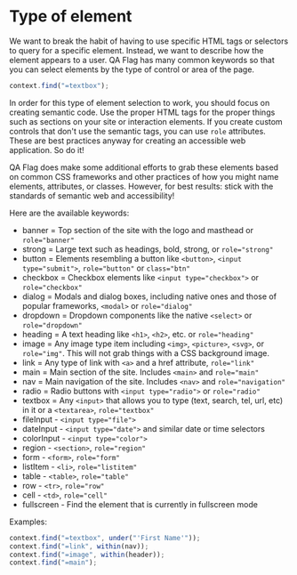 # Type of element

We want to break the habit of having to use specific HTML tags or selectors to query for a specific element. Instead, we want to describe how the element appears to a user. QA Flag has many common keywords so that you can select elements by the type of control or area of the page.

```typescript
context.find("=textbox");
```

In order for this type of element selection to work, you should focus on creating semantic code. Use the proper HTML tags for the proper things such as sections on your site or interaction elements. If you create custom controls that don't use the semantic tags, you can use `role` attributes. These are best practices anyway for creating an accessible web application. So do it!

QA Flag does make some additional efforts to grab these elements based on common CSS frameworks and other practices of how you might name elements, attributes, or classes. However, for best results: stick with the standards of semantic web and accessibility!

Here are the available keywords:

- banner = Top section of the site with the logo and masthead or `role="banner"`
- strong = Large text such as headings, bold, strong, or `role="strong"`
- button = Elements resembling a button like `<button>`, `<input type="submit">`, `role="button"` or `class="btn"`
- checkbox = Checkbox elements like `<input type="checkbox">` or `role="checkbox"`
- dialog = Modals and dialog boxes, including native ones and those of popular frameworks, `<modal>` or `role="dialog"`
- dropdown = Dropdown components like the native `<select>` or `role="dropdown"`
- heading = A text heading like `<h1>`, `<h2>`, etc. or `role="heading"`
- image = Any image type item including `<img>`, `<picture>`, `<svg>`, or `role="img"`. This will not grab things with a CSS background image.
- link = Any type of link with `<a>` and a href attribute, `role="link"`
- main = Main section of the site. Includes `<main>` and `role="main"`
- nav = Main navigation of the site. Includes `<nav>` and `role="navigation"`
- radio = Radio buttons with `<input type="radio">` or `role="radio"`
- textbox = Any `<input>` that allows you to type (text, search, tel, url, etc) in it or a `<textarea>`, `role="textbox"`
- fileInput - `<input type="file">`
- dateInput - `<input type="date">` and similar date or time selectors
- colorInput - `<input type="color">`
- region - `<section>`, `role="region"`
- form - `<form>`, `role="form"`
- listItem - `<li>`, `role="listitem"`
- table - `<table>`, `role="table"`
- row - `<tr>`, `role="row"`
- cell - `<td>`, `role="cell"`
- fullscreen - Find the element that is currently in fullscreen mode

Examples:

```typescript
context.find("=textbox", under("'First Name'"));
context.find("=link", within(nav));
context.find("=image", within(header));
context.find("=main");
```
